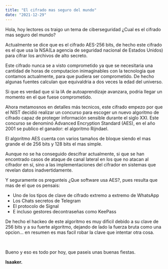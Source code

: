 ```yaml
---
title: "El cifrado mas seguro del mundo"
date: "2021-12-29"
---
```


Hola, hoy lectores os traigo un tema de ciberseguridad ¿Cual es el cifrado mas seguro del mundo?

Actualmente se dice que es el cifrado AES-256 bits, de hecho este cifrado es el que usa la NSA(La agencia de seguridad nacional de Estados Unidos) para cifrar los archivos de alto secreto.

Este cifrado nunca se a visto comprometido ya que se necesitaria una cantidad de horas de computacion inimaginables con la tecnologia que contamos actualmente, para que pudiera ser comprometido. De hecho algunas fuentes calculan que equivaldria a dos veces la edad del universo.

Si que es verdad que si la IA de autoaprendizaje avanzara, podria llegar un momento en el que fuese comprometido.

Ahora metamosnos en detalles más tecnicos, este cifrado empezo por que el NIST decidió realizar un concurso para escoger un nuevo algoritmo de cifrado capaz de proteger información sensible durante el siglo XXI. Este concurso se denominó Advanced Encryption Standard (AES), en el año 2001 se publico el ganador: el algoritmo Rijndael.

El algoritmo AES cuenta con varios tamaños de bloque siendo el mas grande el de 256 bits y 128 bits el mas simple.

Aunque no se ha conseguido descifrar actualmente, si que se han encontrado casos de ataque de canal lateral en los que no atacan al cifrador en sí, sino a las implementaciones del cifrador en sistemas que revelan datos inadvertidamente.

Y seguramente os pregunteis ¿Que software usa AES?, pues resulta que mas de el que os pensais:

- Uno de los tipos de clave de cifrado extremo a extremo de WhatsApp
- Los Chats secretos de Telegram
- El protocolo de Signal
- E incluso gestores decontraseñas como KeePass

De hecho el hackeo de este algoritmo es muy dificil debido a su clave de 256 bits y a su fuerte algoritmo, dejando de lado la fuerza bruta como una opcion... en resumen es mas facil robar la clave que intentar otra cosa.

 

Bueno y eso es todo por hoy, que paseis unas buenas fiestas.

**Isaaker.**
